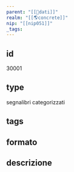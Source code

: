 ```yaml
---
parent: "[[💾dati]]"
realm: "[[🌎concrete]]"
nip: "[[nip051]]"
_tags:
---
```

## id
30001
## type
segnalibri categorizzati
## tags
## formato

## descrizione

